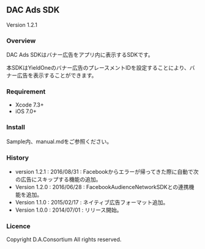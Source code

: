## DAC Ads SDK

Version 1.2.1

### Overview

DAC Ads SDKはバナー広告をアプリ内に表示するSDKです。

本SDKはYieldOneのバナー広告のプレースメントIDを設定することにより、バナー広告を表示することができます。

### Requirement

- Xcode 7.3+
- iOS 7.0+

### Install
Sample内、manual.mdをご参照ください。

### History
- version 1.2.1 : 2016/08/31 : Facebookからエラーが帰ってきた際に自動で次の広告にスキップする機能の追加。
- Version 1.2.0 : 2016/06/28 : FacebookAudienceNetworkSDKとの連携機能を追加。
- Version 1.1.0 : 2015/02/17 : ネイティブ広告フォーマット追加。
- Version 1.0.0 : 2014/07/01 : リリース開始。

### Licence

Copyright D.A.Consortium All rights reserved.